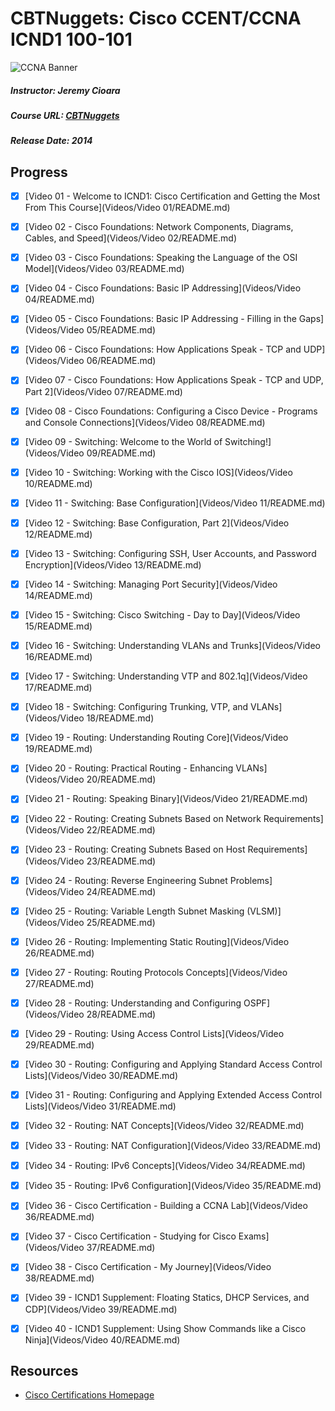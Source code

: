 # CBTNuggets: Cisco CCENT/CCNA ICND1 100-101
![CCNA Banner](../Images/CCNA.jpg)
##### Instructor: Jeremy Cioara
##### Course URL: [CBTNuggets](https://www.cbtnuggets.com/it-training/cisco-ccna-icnd1-100-101)
##### Release Date: 2014

## Progress

- [X] [Video 01 - Welcome to ICND1: Cisco Certification and Getting the Most From This Course](Videos/Video 01/README.md)
- [X] [Video 02 - Cisco Foundations: Network Components, Diagrams, Cables, and Speed](Videos/Video 02/README.md)
- [X] [Video 03 - Cisco Foundations: Speaking the Language of the OSI Model](Videos/Video 03/README.md)
- [X] [Video 04 - Cisco Foundations: Basic IP Addressing](Videos/Video 04/README.md)
- [X] [Video 05 - Cisco Foundations: Basic IP Addressing - Filling in the Gaps](Videos/Video 05/README.md)
- [X] [Video 06 - Cisco Foundations: How Applications Speak - TCP and UDP](Videos/Video 06/README.md)
- [X] [Video 07 - Cisco Foundations: How Applications Speak - TCP and UDP, Part 2](Videos/Video 07/README.md)
- [X] [Video 08 - Cisco Foundations: Configuring a Cisco Device - Programs and Console Connections](Videos/Video 08/README.md)
- [X] [Video 09 - Switching: Welcome to the World of Switching!](Videos/Video 09/README.md)
- [X] [Video 10 - Switching: Working with the Cisco IOS](Videos/Video 10/README.md)
- [X] [Video 11 - Switching: Base Configuration](Videos/Video 11/README.md)
- [X] [Video 12 - Switching: Base Configuration, Part 2](Videos/Video 12/README.md)
- [X] [Video 13 - Switching: Configuring SSH, User Accounts, and Password Encryption](Videos/Video 13/README.md)
- [X] [Video 14 - Switching: Managing Port Security](Videos/Video 14/README.md)
- [X] [Video 15 - Switching: Cisco Switching - Day to Day](Videos/Video 15/README.md)
- [X] [Video 16 - Switching: Understanding VLANs and Trunks](Videos/Video 16/README.md)
- [X] [Video 17 - Switching: Understanding VTP and 802.1q](Videos/Video 17/README.md)
- [X] [Video 18 - Switching: Configuring Trunking, VTP, and VLANs](Videos/Video 18/README.md)
- [X] [Video 19 - Routing: Understanding Routing Core](Videos/Video 19/README.md)
- [X] [Video 20 - Routing: Practical Routing - Enhancing VLANs](Videos/Video 20/README.md)
- [X] [Video 21 - Routing: Speaking Binary](Videos/Video 21/README.md)
- [X] [Video 22 - Routing: Creating Subnets Based on Network Requirements](Videos/Video 22/README.md)
- [X] [Video 23 - Routing: Creating Subnets Based on Host Requirements](Videos/Video 23/README.md)
- [X] [Video 24 - Routing: Reverse Engineering Subnet Problems](Videos/Video 24/README.md)
- [X] [Video 25 - Routing: Variable Length Subnet Masking (VLSM)](Videos/Video 25/README.md)
- [X] [Video 26 - Routing: Implementing Static Routing](Videos/Video 26/README.md)
- [X] [Video 27 - Routing: Routing Protocols Concepts](Videos/Video 27/README.md)
- [X] [Video 28 - Routing: Understanding and Configuring OSPF](Videos/Video 28/README.md)
- [X] [Video 29 - Routing: Using Access Control Lists](Videos/Video 29/README.md)
- [X] [Video 30 - Routing: Configuring and Applying Standard Access Control Lists](Videos/Video 30/README.md)
- [X] [Video 31 - Routing: Configuring and Applying Extended Access Control Lists](Videos/Video 31/README.md)
- [X] [Video 32 - Routing: NAT Concepts](Videos/Video 32/README.md)
- [X] [Video 33 - Routing: NAT Configuration](Videos/Video 33/README.md)
- [X] [Video 34 - Routing: IPv6 Concepts](Videos/Video 34/README.md)
- [X] [Video 35 - Routing: IPv6 Configuration](Videos/Video 35/README.md)
- [X] [Video 36 - Cisco Certification - Building a CCNA Lab](Videos/Video 36/README.md)
- [X] [Video 37 - Cisco Certification - Studying for Cisco Exams](Videos/Video 37/README.md)
- [X] [Video 38 - Cisco Certification - My Journey](Videos/Video 38/README.md)
- [X] [Video 39 - ICND1 Supplement: Floating Statics, DHCP Services, and CDP](Videos/Video 39/README.md)
- [X] [Video 40 - ICND1 Supplement: Using Show Commands like a Cisco Ninja](Videos/Video 40/README.md)



## Resources
- [Cisco Certifications Homepage](http://www.cisco.com/c/en/us/training-events/training-certifications/certifications.html)

